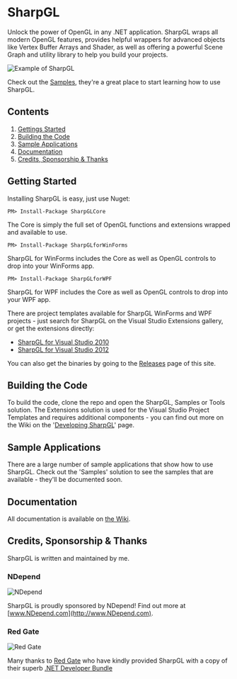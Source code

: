 SharpGL
=======

Unlock the power of OpenGL in any .NET application. SharpGL wraps all modern OpenGL features, provides helpful wrappers for advanced objects like Vertex Buffer Arrays and Shader, as well as offering a powerful Scene Graph and utility library to help you build your projects.

![Example of SharpGL](https://github.com/dwmkerr/sharpgl/blob/master/assets/frontscreen.png?raw=true)

Check out the [Samples](https://github.com/dwmkerr/sharpgl/wiki/Samples), they're a great place to start learning how to use SharpGL.

Contents
--------

1. [Gettings Started](#getting-started)
2. [Building the Code](#building-the-code)
3. [Sample Applications](#sample-applications)
4. [Documentation](https://github.com/dwmkerr/sharpgl/wiki)
5. [Credits, Sponsorship & Thanks](#credits-sponsorship--thanks)

Getting Started
---------------

Installing SharpGL is easy, just use Nuget:

````
PM> Install-Package SharpGLCore
````

The Core is simply the full set of OpenGL functions and extensions wrapped and available to use.

````
PM> Install-Package SharpGLforWinForms
````

SharpGL for WinForms includes the Core as well as OpenGL controls to drop into your WinForms app.

````
PM> Install-Package SharpGLforWPF
````

SharpGL for WPF includes the Core as well as OpenGL controls to drop into your WPF app.

There are project templates available for SharpGL WinForms and WPF projects - just search for SharpGL on the Visual Studio Extensions gallery, or get the extensions directly:

* [SharpGL for Visual Studio 2010](http://visualstudiogallery.msdn.microsoft.com/ba57efa3-4061-4cdf-97f5-51715c4f120a)
* [SharpGL for Visual Studio 2012](http://visualstudiogallery.msdn.microsoft.com/b61cc443-4790-42b7-b7ab-2691119667d2)

You can also get the binaries by going to the [Releases](https://github.com/dwmkerr/sharpgl/releases) page of this site.

Building the Code
-----------------

To build the code, clone the repo and open the SharpGL, Samples or Tools solution. The Extensions solution is used for the Visual Studio Project Templates and requires additional components - you can find out more on the Wiki on the '[Developing SharpGL](https://github.com/dwmkerr/sharpgl/wiki/Developing-SharpGL)' page.

Sample Applications
-------------------

There are a large number of sample applications that show how to use SharpGL. Check out the 'Samples' solution to see the samples that are available - they'll be documented soon.

Documentation
-------------

All documentation is available on [the Wiki](https://github.com/dwmkerr/sharpgl/wiki).

Credits, Sponsorship & Thanks
-----------------------------

SharpGL is written and maintained by me.

### NDepend ###

![NDepend](https://github.com/dwmkerr/sharpgl/blob/master/assets/sponsors/ndepend.png?raw=true "NDepend")

SharpGL is proudly sponsored by NDepend! Find out more at [www.NDepend.com](http://www.NDepend.com).

### Red Gate ###

![Red Gate](https://github.com/dwmkerr/sharpgl/blob/master/assets/sponsors/redgate.png?raw=true "Red Gate")

Many thanks to [Red Gate](http://www.red-gate.com/) who have kindly provided SharpGL with a copy of their superb [.NET Developer Bundle](http://www.red-gate.com/products/dotnet-development/dotnet-developer-bundle/)

